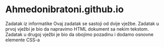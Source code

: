 # Ahmedonibratoni.github.io
Zadatak iz informatike
Ovaj zadatak se sastoji od dvije vježbe.
Zadatak u prvoj vježbi je bio da napravimo HTML dokument sa nekim tekstom.
Zadatak u drugoj vježbi je bio da obojimo pozadinu i dodamo osnovne elemente CSS-a
